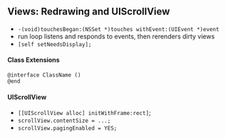 ## Views: Redrawing and UIScrollView

* `-(void)touchesBegan:(NSSet *)touches withEvent:(UIEvent *)event`
* run loop listens and responds to events, then rerenders dirty views
* `[self setNeedsDisplay];`

#### Class Extensions

```objc
@interface ClassName ()
@end
```

#### UIScrollView

* `[[UIScrollView alloc] initWithFrame:rect]`;
* `scrollView.contentSize = ...;`
* `scrollView.pagingEnabled = YES;`

